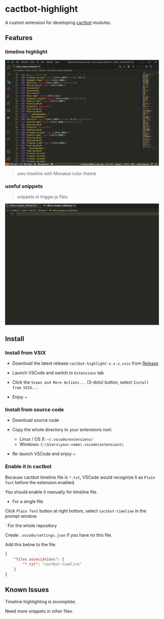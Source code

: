 # cactbot-highlight

A custom extension for developing [cactbot](https://github.com/quisquous/cactbot/) modules.

## Features

### timeline highlight

![timeline-highlight](images/timeline-highlight.png)

> uwu timeline with Monakai color theme

### useful snippets

> snippets in trigger.js files

![snippets](images/snippets.gif)

## Install

### Install from VSIX

- Download the latest release `cactbot-highlight-x.x.x.vsix` from [Release](https://github.com/MaikoTan/cactbot-highlight/releases)

- Launch VSCode and switch to `Extensions` tab

- Click the `Views and More Actions...` (3-dots) button, select `Install from VSIX...`

- Enjoy ~

### Install from source code

- Download source code

- Copy the whole directory to your extensions root:

  - Linux / OS X: `~/.vscode/extensions/`
  - Windows: `C:\Users\your-name\.vscode\extensions\`

- Re-launch VSCode end enjoy ~

### Enable it in cactbot

Because cactbot timeline file is `*.txt`,
VSCode would recognize it as `Plain Text` before the extension enabled.

You should enable it manually for timeline file.

- For a single file

Click `Plain Text` button at right bottom,
select `cactbot-timeline` in the prompt window.

` For the whole repository

Create `.vscode/settings.json` if you have no this file.

Add this below to the file.

```json
{
    "files.associations": {
        "*.txt": "cactbot-timeline"
    }
}
```

## Known Issues

Timeline highlighting is incomplete.

Need more snippets in other files.
